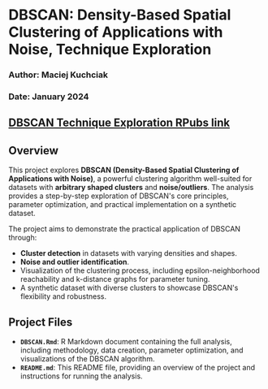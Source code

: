 # DBSCAN: Density-Based Spatial Clustering of Applications with Noise, Technique Exploration

### Author: Maciej Kuchciak  
### Date: January 2024

[DBSCAN Technique Exploration RPubs link](https://rpubs.com/TusVasMit/DBSCANExploration)
---

## Overview

This project explores **DBSCAN (Density-Based Spatial Clustering of Applications with Noise)**, a powerful clustering algorithm well-suited for datasets with **arbitrary shaped clusters** and **noise/outliers**. The analysis provides a step-by-step exploration of DBSCAN's core principles, parameter optimization, and practical implementation on a synthetic dataset.

The project aims to demonstrate the practical application of DBSCAN through:

- **Cluster detection** in datasets with varying densities and shapes.
- **Noise and outlier identification**.
- Visualization of the clustering process, including epsilon-neighborhood reachability and k-distance graphs for parameter tuning.
- A synthetic dataset with diverse clusters to showcase DBSCAN's flexibility and robustness.



## Project Files

- **`DBSCAN.Rmd`**: R Markdown document containing the full analysis, including methodology, data creation, parameter optimization, and visualizations of the DBSCAN algorithm.
- **`README.md`**: This README file, providing an overview of the project and instructions for running the analysis.
  


